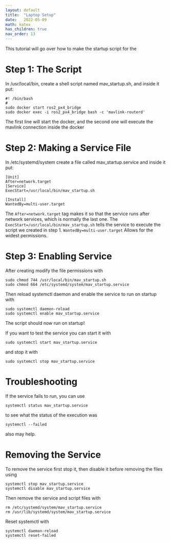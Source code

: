 ```yaml
---
layout: default
title:  "Laptop Setup"
date:   2022-05-09
math: katex
has_children: true
nav_order: 13
---
```


This tutorial will go over how to make the startup script for the 

# Step 1: The Script 
In /usr/local/bin, create a shell script named mav_startup.sh, and inside it put:

```
#! /bin/bash
#
sudo docker start ros2_px4_bridge
sudo docker exec -i ros2_px4_bridge bash -c 'mavlink-routerd'

```
The first line will start the docker, and the second one will execute the mavlink connection inside the docker

# Step 2: Making a Service File
In /etc/systemd/system create a file called mav_startup.service and inside it put:

```
[Unit]
After=network.target
[Service]
ExecStart=/usr/local/bin/mav_startup.sh

[Install]
WantedBy=multi-user.target
```

The ```After=network.target``` tag makes it so that the service runs after network services, which is normally the last one. The ```ExecStart=/usr/local/bin/mav_startup.sh``` tells the service to execute the script we created in step 1. ```WantedBy=multi-user.target``` Allows for the widest permissions.

# Step 3: Enabling Service 

After creating modify the file permissions with
```
sudo chmod 744 /usr/local/bin/mav_startup.sh
sudo chmod 664 /etc/systemd/system/mav_startup.service
```

Then reload systemctl daemon and enable the service to run on startup with 
```
sudo systemctl daemon-reload
sudo systemctl enable mav_startup.service
```

The script should now run on startup!

If you want to test the service you can start it with 
```
sudo systemctl start mav_startup.service
```
and stop it with
```
sudo systemctl stop mav_startup.service
```

# Troubleshooting

If the service fails to run, you can use
```
systemctl status mav_startup.service
```
to see what the status of the execution was
```
systemctl --failed
```
also may help.

# Removing the Service

To remove the service first stop it, then disable it before removing the files using
```
systemctl stop mav_startup.service
systemctl disable mav_startup.service
```

Then remove the service and script files with 
```
rm /etc/systemd/system/mav_startup.service
rm /usr/lib/systemd/system/mav_startup.service
```

Reset systemctl with
```
systemctl daemon-reload
systemctl reset-failed
```